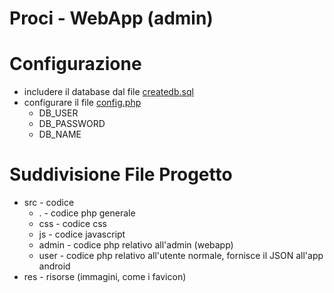 # Proci - WebApp (admin)

# Configurazione

- includere il database dal file [createdb.sql](createdb.sql)
- configurare il file [config.php](src/config.php)
  - DB_USER
  - DB_PASSWORD
  - DB_NAME

# Suddivisione File Progetto

- src - codice
  - . - codice php generale
  - css - codice css
  - js - codice javascript
  - admin - codice php relativo all'admin (webapp)
  - user - codice php relativo all'utente normale, fornisce il JSON all'app android
- res - risorse (immagini, come i favicon)

